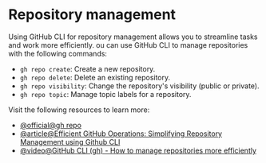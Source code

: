 # Repository management

Using GitHub CLI for repository management allows you to streamline tasks and work more efficiently. ou can use GitHub CLI to manage repositories with the following commands:

- `gh repo create`: Create a new repository.
- `gh repo delete`: Delete an existing repository.
- `gh repo visibility`: Change the repository's visibility (public or private).
- `gh repo topic`: Manage topic labels for a repository.

Visit the following resources to learn more:

- [@official@gh repo](https://cli.github.com/manual/gh_repo)
- [@article@Efficient GitHub Operations: Simplifying Repository Management using Github CLI](https://dev.to/yutee_okon/efficient-github-operations-simplifying-repository-management-using-github-cli-190l)
- [@video@GitHub CLI (gh) - How to manage repositories more efficiently](https://www.youtube.com/watch?v=BII6ZY2Rnlc)